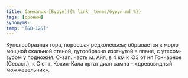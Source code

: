 ```yaml
---
title: Самналых-[Бурун]({% link _terms/бурун.md %})
tags: [ороним]
synonyms:
temp: "[&В-12&]"
---
```


Куполообразная гора, поросшая редколесьем; обрывается к морю мощной скальной
стеной, дугообразно изогнутой в плане, с утесом-зубом у подножия. С-зап. часть
м. Айя, в 4 км к ЮЗ от нп Гончарное (Севаст.), к С от г. Кокия-Кала кртат диал
самна – «древовидный можжевельник».
